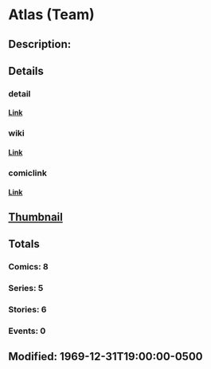 # Atlas (Team)
## Description: 
## Details
### detail
#### [Link](http://marvel.com/characters/214/atlas?utm_campaign=apiRef&utm_source=225578a89fc76f3d20fbffda5d17a88d)
### wiki
#### [Link](http://marvel.com/universe/Atlas_(Team)?utm_campaign=apiRef&utm_source=225578a89fc76f3d20fbffda5d17a88d)
### comiclink
#### [Link](http://marvel.com/comics/characters/1010336/atlas_team?utm_campaign=apiRef&utm_source=225578a89fc76f3d20fbffda5d17a88d)
## [Thumbnail](http://i.annihil.us/u/prod/marvel/i/mg/b/40/image_not_available.jpg)
## Totals
### Comics: 8
### Series: 5
### Stories: 6
### Events: 0
## Modified: 1969-12-31T19:00:00-0500
